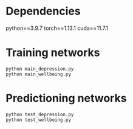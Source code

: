 # Dependencies
python==3.9.7
torch==1.13.1
cuda==11.7.1


# Training networks 

    python main_depression.py 
    python main_wellbeing.py

# Predictioning networks 

    python test_depression.py 
    python test_wellbeing.py


